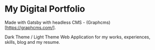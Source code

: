 # My Digital Portfolio 

Made with Gatsby with headless CMS - (Graphcms)[https://graphcms.com/].

Dark Theme / Light Theme Web Application for my works, experiences, skills, blog and my resume.
